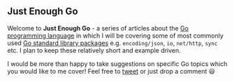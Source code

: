 ## Just Enough Go

Welcome to **Just Enough Go** - a series of articles about the [Go programming language](https://golang.org/) in which I will be covering some of most commonly used [Go standard library packages](https://golang.org/pkg) e.g. `encoding/json`, `io`, `net/http`, `sync` etc. I plan to keep these relatively short and example driven.

I would be more than happy to take suggestions on specific Go topics which you would like to me cover! Feel free to [tweet](https://twitter.com/abhi_tweeter) or just drop a comment 😃
